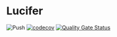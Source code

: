 # Lucifer
![Push](https://github.com/Jujulego/lucifer/workflows/Push/badge.svg)
[![codecov](https://codecov.io/gh/Jujulego/lucifer/branch/master/graph/badge.svg?token=DsSTWLCARF)](https://codecov.io/gh/Jujulego/lucifer)
[![Quality Gate Status](https://sonarcloud.io/api/project_badges/measure?project=Jujulego_lucifer&metric=alert_status)](https://sonarcloud.io/dashboard?id=Jujulego_lucifer)
